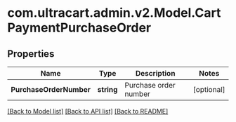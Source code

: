 
# com.ultracart.admin.v2.Model.CartPaymentPurchaseOrder

## Properties

Name | Type | Description | Notes
------------ | ------------- | ------------- | -------------
**PurchaseOrderNumber** | **string** | Purchase order number | [optional] 

[[Back to Model list]](../README.md#documentation-for-models)
[[Back to API list]](../README.md#documentation-for-api-endpoints)
[[Back to README]](../README.md)

